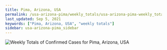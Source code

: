 ```yaml
---
title: Pima, Arizona, USA
permalink: /usa-arizona-pima/weekly_totals/usa-arizona-pima-weekly_totals.html
last_updated: Sep 5, 2021
keywords: ["Pima, Arizona, USA", "weekly totals"]
sidebar: usa-arizona-pima_sidebar
---
```


![Weekly Totals of Confirmed Cases for Pima, Arizona, USA](/covid_tracker/images/graphs/usa-arizona-pima-weekly_totals_graph.png)
